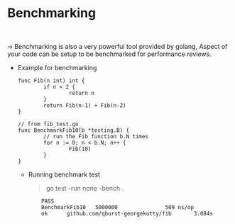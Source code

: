 # Benchmarking

&nbsp;

➩  Benchmarking is also a very powerful tool provided by golang, Aspect of your code can be setup to be benchmarked for performance reviews.

* Example for benchmarking

    ```golang
    func Fib(n int) int {
            if n < 2 {
                    return n
            }
            return Fib(n-1) + Fib(n-2)
    }
    ```

    ```golang
    // from fib_test.go
    func BenchmarkFib10(b *testing.B) {
            // run the Fib function b.N times
            for n := 0; n < b.N; n++ {
                    Fib(10)
            }
    }
    ```

  * Running benchmark test

    > go test -run none -bench .

    ```golang
        PASS
        BenchmarkFib10   5000000               509 ns/op
        ok      github.com/qburst-georgekutty/fib       3.084s
    ```